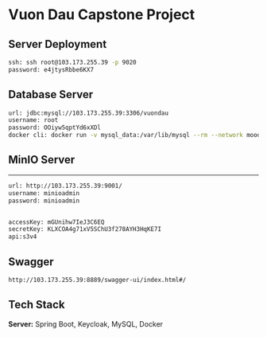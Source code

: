 



# Vuon Dau Capstone Project



## Server Deployment



```bash
ssh: ssh root@103.173.255.39 -p 9020
password: e4jtysRbbe6KX7
```

## Database Server



```bash
url: jdbc:mysql://103.173.255.39:3306/vuondau
username: root
password: OOiyw5qptYd6xXDl
docker cli: docker run -v mysql_data:/var/lib/mysql --rm --network moodle-network  --name mysql8 -e MYSQL_ROOT_PASSWORD=test -p 3306:3306 -d mysql:8

```
## MinIO Server

****

```bash
url: http://103.173.255.39:9001/
username: minioadmin
password: minioadmin


accessKey: mGUnihw7IeJ3C6EQ
secretKey: KLXCOA4g71xV5SChU3f278AYH3HqKE7I
api:s3v4

```

## Swagger



```bash
http://103.173.255.39:8889/swagger-ui/index.html#/
```

## Tech Stack



**Server:** Spring Boot, Keycloak, MySQL, Docker

